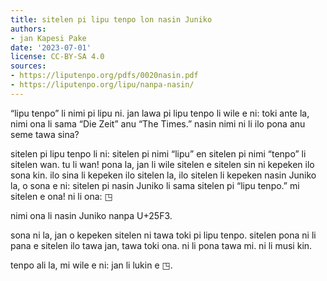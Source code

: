 ```yaml
---
title: sitelen pi lipu tenpo lon nasin Juniko
authors:
- jan Kapesi Pake
date: '2023-07-01'
license: CC-BY-SA 4.0
sources:
- https://liputenpo.org/pdfs/0020nasin.pdf
- https://liputenpo.org/lipu/nanpa-nasin/
---
```


“lipu tenpo” li nimi pi lipu ni. jan lawa pi lipu tenpo li wile e ni: toki ante la, nimi ona li sama “Die Zeit” anu “The Times.” nasin nimi ni li ilo pona anu seme tawa sina?

sitelen pi lipu tenpo li ni: sitelen pi nimi “lipu” en sitelen pi nimi “tenpo” li sitelen wan. tu li wan! pona la, jan li wile sitelen e sitelen sin ni kepeken ilo sona kin. ilo sina li kepeken ilo sitelen la, ilo sitelen li kepeken nasin Juniko la, o sona e ni: sitelen pi nasin Juniko li sama sitelen pi “lipu tenpo.” mi sitelen e ona! ni li ona: ◳

nimi ona li nasin Juniko nanpa U+25F3.

sona ni la, jan o kepeken sitelen ni tawa toki pi lipu tenpo. sitelen pona ni li pana e sitelen ilo tawa jan, tawa toki ona. ni li pona tawa mi. ni li musi kin.

tenpo ali la, mi wile e ni: jan li lukin e ◳.